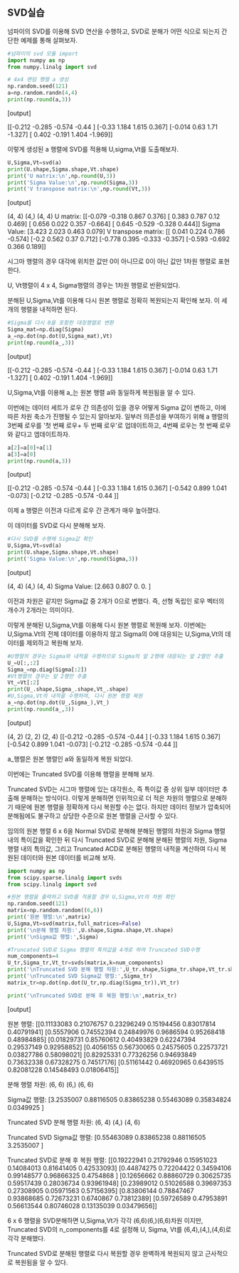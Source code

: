 ## SVD실습

넘파이의 SVD를 이용해 SVD 연산을 수행하고, SVD로 분해가 어떤 식으로 되는지 간단한 예제를 통해 살펴보자.

```python
#넘파이의 svd 모듈 import
import numpy as np
from numpy.linalg import svd

# 4x4 랜덤 행렬 a 생성
np.random.seed(121)
a=np.random.randn(4,4)
print(np.round(a,3))
```

[output]

[[-0.212 -0.285 -0.574 -0.44 ]
 [-0.33   1.184  1.615  0.367]
 [-0.014  0.63   1.71  -1.327]
 [ 0.402 -0.191  1.404 -1.969]]

이렇게 생성된 a 행렬에 SVD를 적용해 U,sigma,Vt를 도출해보자.

```python
U,Sigma,Vt=svd(a)
print(U.shape,Sigma.shape,Vt.shape)
print('U matrix:\n',np.round(U,3))
print('Sigma Value:\n',np.round(Sigma,3))
print('V transpose matrix:\n',np.round(Vt,3))
```

[output]

(4, 4) (4,) (4, 4)
U matrix:
 [[-0.079 -0.318  0.867  0.376]
 [ 0.383  0.787  0.12   0.469]
 [ 0.656  0.022  0.357 -0.664]
 [ 0.645 -0.529 -0.328  0.444]]
Sigma Value:
 [3.423 2.023 0.463 0.079]
V transpose matrix:
 [[ 0.041  0.224  0.786 -0.574]
 [-0.2    0.562  0.37   0.712]
 [-0.778  0.395 -0.333 -0.357]
 [-0.593 -0.692  0.366  0.189]]

시그마 행렬의 경우 대각에 위치한 값만 0이 아니므로 0이 아닌 값만 1차원 행렬로 표현한다.

U, Vt행렬이 4 x 4, Sigma행렬의 경우는 1차원 행렬로 반환되었다.

분해된 U,Sigma,Vt를 이용해 다시 원본 행렬로 정확히 복원되는지 확인해 보자. 이 세개의 행렬을 내적하면 된다.

```python
#Sigma를 다시 0을 포함한 대칭행렬로 변환
Sigma_mat=np.diag(Sigma)
a_=np.dot(np.dot(U,Sigma_mat),Vt)
print(np.round(a_,3))
```

[output]

[[-0.212 -0.285 -0.574 -0.44 ]
 [-0.33   1.184  1.615  0.367]
 [-0.014  0.63   1.71  -1.327]
 [ 0.402 -0.191  1.404 -1.969]]

U,Sigma,Vt를 이용해 a_는 원본 행렬 a와 동일하게 복원됨을 알 수 있다.

이번에는 데이터 세트가 로우 간 의존성이 있을 경우 어떻게 Sigma 값이 변하고, 이에 따른 차원 축소가 진행될 수 있는지 알아보자. 일부러 의존성을 부여하기 위해 a 행렬의 3번째 로우를 '첫 번째 로우+ 두 번째 로우'로 업데이트하고, 4번째 로우는 첫 번째 로우와 같다고 엡데이트하자.

```python
a[2]=a[0]+a[1]
a[3]=a[0]
print(np.round(a,3))
```

[output]

[[-0.212 -0.285 -0.574 -0.44 ]
 [-0.33   1.184  1.615  0.367]
 [-0.542  0.899  1.041 -0.073]
 [-0.212 -0.285 -0.574 -0.44 ]]

이제 a 행렬은 이전과 다르게 로우 간 관계가 매우 높아졌다.

이 데이터를 SVD로 다시 분해해 보자.

```python
#다시 SVD를 수행해 Sigma값 확인
U,Sigma,Vt=svd(a)
print(U.shape,Sigma.shape,Vt.shape)
print('Sigma Value:\n',np.round(Sigma,3))
```

[output]

(4, 4) (4,) (4, 4)
Sigma Value:
 [2.663 0.807 0.    0.   ]

이전과 차원은 같지만 Sigma값 중 2개가 0으로 변했다. 즉, 선형 독립인 로우 벡터의 개수가 2개라는 의미이다.

이렇게 분해된 U,Sigma,Vt를 이용해 다시 원본 행렬로 복원해 보자. 이번에는 U,Sigma.Vt의 전체 데이터를 이용하지 않고 Sigma의 0에 대응되는 U,Sigma,Vt의 데이터를 제외하고 복원해 보자.

```python
#U행렬의 경우는 Sigma와 내적을 수행하므로 Sigma의 앞 2행에 대응되는 앞 2열만 추출
U_=U[:,:2]
Sigma_=np.diag(Sigma[:2])
#Vt행렬의 경우는 앞 2행만 추출
Vt_=Vt[:2]
print(U_.shape,Sigma_.shape,Vt_.shape)
#U,Sigma,Vt의 내적을 수행하며, 다시 원본 행렬 복원
a_=np.dot(np.dot(U_,Sigma_),Vt_)
print(np.round(a_,3))
```

[output]

(4, 2) (2, 2) (2, 4)
[[-0.212 -0.285 -0.574 -0.44 ]
 [-0.33   1.184  1.615  0.367]
 [-0.542  0.899  1.041 -0.073]
 [-0.212 -0.285 -0.574 -0.44 ]]

a_행렬은 원본 행렬인 a와 동일하게 복원 되었다.

이번에는 Truncated SVD를 이용해 행렬을 분해해 보자.

Truncated SVD는 시그마 행렬에 있는 대각원소, 즉 특이값 중 상위 일부 데이터만 추출해 분해하는 방식이다. 이렇게 분해하면 인위적으로 더 적은 차원의 행렬으로 분해하기 때문에 원본 행렬을 정확하게 다시 복원할 수는 없다. 하지만 데이터 정보가 압축되어 분해됨에도 불구하고 상당한 수준으로 원본 행렬을 근사할 수 있다.

임의의 원본 행렬 6 x 6을 Normal SVD로 분해해 분해된 행렬의 차원과 Sigma 행렬 내의 특이값을 확인한 뒤 다시 Truncated SVD로 분해해 분해된 행렬의 차원, Sigma 행렬 내의 특의값, 그리고 Truncated ACD로 분해된 행렬의 내적을 계산하여 다시 복원된 데이터와 원본 데이터를 비교해 보자.

```python
import numpy as np
from scipy.sparse.linalg import svds
from scipy.linalg import svd

#원본 행렬을 출력하고 SVD를 적용할 경우 U,Sigma,Vt의 차원 확인
np.random.seed(121)
matrix=np.random.random((6,6))
print('원본 행렬:\n',matrix)
U,Sigma,Vt=svd(matrix,full_matrices=False)
print('\n분해 행렬 차원:',U.shape,Sigma.shape,Vt.shape)
print('\nSigma값 행렬:',Sigma)

#Truncated SVD로 Sigma 행렬의 특의값을 4개로 하여 Truncated SVD수행
num_components=4
U_tr,Sigma_tr,Vt_tr=svds(matrix,k=num_components)
print('\nTruncated SVD 분해 행렬 차원:',U_tr.shape,Sigma_tr.shape,Vt_tr.shape)
print('\nTruncated SVD Sigma값 행렬:',Sigma_tr)
matrix_tr=np.dot(np.dot(U_tr,np.diag(Sigma_tr)),Vt_tr)

print('\nTruncated SVD로 분해 후 복원 행렬:\n',matrix_tr)
```

[output]

원본 행렬:
 [[0.11133083 0.21076757 0.23296249 0.15194456 0.83017814 0.40791941]
 [0.5557906  0.74552394 0.24849976 0.9686594  0.95268418 0.48984885]
 [0.01829731 0.85760612 0.40493829 0.62247394 0.29537149 0.92958852]
 [0.4056155  0.56730065 0.24575605 0.22573721 0.03827786 0.58098021]
 [0.82925331 0.77326256 0.94693849 0.73632338 0.67328275 0.74517176]
 [0.51161442 0.46920965 0.6439515  0.82081228 0.14548493 0.01806415]]

분해 행렬 차원: (6, 6) (6,) (6, 6)

Sigma값 행렬: [3.2535007  0.88116505 0.83865238 0.55463089 0.35834824 0.0349925 ]

Truncated SVD 분해 행렬 차원: (6, 4) (4,) (4, 6)

Truncated SVD Sigma값 행렬: [0.55463089 0.83865238 0.88116505 3.2535007 ]

Truncated SVD로 분해 후 복원 행렬:
 [[0.19222941 0.21792946 0.15951023 0.14084013 0.81641405 0.42533093]
 [0.44874275 0.72204422 0.34594106 0.99148577 0.96866325 0.4754868 ]
 [0.12656662 0.88860729 0.30625735 0.59517439 0.28036734 0.93961948]
 [0.23989012 0.51026588 0.39697353 0.27308905 0.05971563 0.57156395]
 [0.83806144 0.78847467 0.93868685 0.72673231 0.6740867  0.73812389]
 [0.59726589 0.47953891 0.56613544 0.80746028 0.13135039 0.03479656]]

6 x 6 행렬을 SVD분해하면 U,Sigma,Vt가 각각 (6,6)(6,)(6,6)차원 이지만, Truncated SVD의 n_components를 4로 설정해 U, Sigma, Vt를 (6,4),(4,),(4,6)로 각각 분해했다.

Truncated SVD로 분해된 행렬로 다시 복원할 경우 완벽하게 복원되지 않고 근사적으로 복원됨을 알 수 있다.
